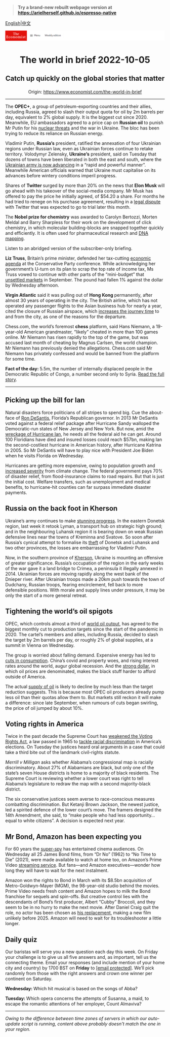 > **Try a brand-new rebuilt webpage version at https://arielherself.github.io/espresso-native**

[English](https://github.com/arielherself/espresso/blob/main/README.md)|[中文](https://github-com.translate.goog/arielherself/espresso/blob/main/README.md?_x_tr_sl=en&_x_tr_tl=zh-CN&_x_tr_hl=zh-CN&_x_tr_pto=wapp)



![The Economist](menubar.png)

# <p align="center">The world in brief 2022-10-05</p>

## <p align="center">Catch up quickly on the global stories that matter</p>

<p align="center">Origin: <a href="https://www.economist.com/the-world-in-brief">https://www.economist.com/the-world-in-brief</a><hr>

The <strong>OPEC+</strong>, a group of petroleum-exporting countries and their allies, including Russia, agreed to slash their output quota for oil by 2m barrels per day, equivalent to 2% global supply. It is the biggest cut since 2020. Meanwhile, EU ambassadors agreed to a price cap on <strong>Russian oil</strong> to punish Mr Putin for his [nuclear threats](https://www.economist.com/international/2022/09/29/could-the-war-in-ukraine-go-nuclear) and the war in Ukraine. The bloc has been trying to reduce its reliance on Russian energy.

Vladimir Putin, <strong>Russia’s</strong> president, ratified the annexation of four Ukrainian regions under Russian law, even as Ukrainian forces continue to retake territory. Volodymyr Zelensky, <strong>Ukraine’s</strong> president, said on Tuesday that dozens of towns have been liberated in both the east and south, where the [Ukrainian army is now advancing](https://www.economist.com/europe/2022/10/03/as-ukraine-smashes-through-more-russian-lines-russians-wonder-whom-to-blame) in a “rapid and powerful manner”. Meanwhile American officials warned that Ukraine must capitalise on its advances before wintery conditions imperil progress.

Shares of <strong>Twitter </strong>surged by more than 20% on the news that <strong>Elon Musk </strong>will go ahead with his takeover of the social-media company. Mr Musk has offered to pay the price he initially agreed, of $54.20 a share. For months he had tried to renege on his purchase agreement, resulting in a [legal dispute](https://www.economist.com/business/2022/09/15/twitters-shareholders-approve-elon-musks-44bn-offer) with Twitter that was expected to go to trial later this month. 

The <strong>Nobel prize for chemistry</strong> was awarded to Carolyn Bertozzi, Morten Meldal and Barry Sharpless for their work on the development of click chemistry, in which molecular building-blocks are snapped together quickly and efficiently. It is often used for pharmaceutical research and [DNA mapping](https://www.economist.com/science-and-technology/2022/10/03/this-years-first-nobel-laureate-sequenced-the-dna-of-neanderthals).

Listen to an abridged version of the subscriber-only briefing.

<strong>Liz Truss</strong>, Britain’s prime minister, defended her tax-cutting [economic agenda](https://www.economist.com/leaders/2022/09/28/how-not-to-run-a-country) at the Conservative Party conference. While acknowledging her government’s U-turn on its plan to scrap the top rate of income tax, Ms Truss vowed to continue with other parts of the “mini-budget” that [unsettled markets](https://www.economist.com/britain/2022/09/27/the-fallout-from-kwasi-kwartengs-mini-budget-continues) in September. The pound had fallen 1% against the dollar by Wednesday afternoon.

<strong>Virgin Atlantic</strong> said it was pulling out of <strong>Hong Kong </strong>permanently, after almost 30 years of operating in the city. The British airline, which has not operated any passenger flights to the Asian business hub for nearly a year, cited the closure of Russian airspace, which [increases the journey time](https://www.economist.com/the-economist-explains/2022/04/02/why-russias-war-could-lead-to-the-worlds-longest-passenger-flight) to and from the city, as one of the reasons for the departure.

Chess.com, the world’s foremost <strong>chess</strong> platform, said Hans Niemann, a 19-year-old American grandmaster, “likely” cheated in more than 100 games online. Mr Niemann has risen rapidly to the top of the game, but was accused last month of cheating by Magnus Carlsen, the world champion. Mr Niemann has previously denied the allegations. Chess.com said Mr Niemann has privately confessed and would be banned from the platform for some time.

<strong>Fact of the day: </strong>5.5m, the number of internally displaced people in the Democratic Republic of Congo, a number second only to Syria. [Read the full story](https://www.economist.com/middle-east-and-africa/2022/09/29/congo-says-martial-law-has-brought-calm-yet-violence-is-rising).

----------

## Picking up the bill for Ian

Natural disasters force politicians of all stripes to spend big. Cue the about-face of [Ron DeSantis](https://www.economist.com/united-states/2021/07/24/the-rise-of-ron-desantis), Florida’s Republican governor. In 2013 Mr DeSantis voted against a federal relief package after Hurricane Sandy walloped the Democratic-run states of New Jersey and New York. But now, amid the [wreckage of Hurricane Ian](https://www.economist.com/united-states/2022/09/29/hurricane-ian-pummels-florida), he needs all the federal aid he can get. Around 100 Floridians have died and insured losses could reach $57bn, making Ian the second-costliest hurricane in American history, after Hurricane Katrina in 2005. So Mr DeSantis will have to play nice with President Joe Biden when he visits Florida on Wednesday.

Hurricanes are getting more expensive, owing to population growth and [increased severity](https://www.economist.com/the-economist-explains/2022/09/29/is-climate-change-making-hurricanes-worse) from climate change. The federal government pays 70% of disaster relief, from flood-insurance claims to road repairs. But that is just the initial cost. Welfare transfers, such as unemployment and medical benefits, to hurricane-hit counties can far surpass immediate disaster payments. 

## Russia on the back foot in Kherson

Ukraine’s army continues to make [stunning progress](https://www.economist.com/europe/2022/10/03/as-ukraine-smashes-through-more-russian-lines-russians-wonder-whom-to-blame). In the eastern Donetsk region, last week it retook Lyman, a transport hub on strategic high ground; and in the neighbouring Luhansk region it is bearing down on weak Russian defensive lines near the towns of Kreminna and Svatove. So soon after Russia’s cynical attempt to formalise its [theft](https://www.economist.com/europe/2022/09/27/vladimir-putin-stages-four-fake-referendums-in-occupied-ukraine) of Donetsk and Luhansk and two other provinces, the losses are embarrassing for Vladimir Putin.

Now, in the southern province of [Kherson](https://www.economist.com/the-economist-explains/2022/08/30/why-does-kherson-matter), Ukraine is mounting an offensive of greater significance. Russia’s occupation of the region in the early weeks of the war gave it a land bridge to Crimea, a peninsula it illegally annexed in 2014. Ukrainian forces are moving rapidly along the west bank of the Dnieper river. After Ukrainian troops made a 20km push towards the town of Dudchany, Russian troops, fearing encirclement, fell back to more defensible positions. With morale and supply lines under pressure, it may be only the start of a more general retreat.

## Tightening the world’s oil spigots

OPEC, which controls almost a third of [world oil output](https://www.economist.com/business/2022/08/25/could-the-demonised-oil-industry-become-a-force-for-decarbonisation), has agreed to the biggest monthly cut to production targets since the start of the pandemic in 2020. The cartel’s members and allies, including Russia, decided to slash the target by 2m barrels per day, or roughly 2% of global supplies, at a summit in Vienna on Wednesday.

The group is worried about falling demand. Expensive energy has led to [cuts in consumption](https://www.economist.com/europe/2022/09/03/the-g7-plans-to-cap-russian-oil-prices). China’s covid and property woes, and rising interest rates around the world, augur global recession. And the [strong dollar](https://www.economist.com/finance-and-economics/2022/09/08/why-the-dollar-is-strong-and-why-that-is-a-problem), in which oil prices are denominated, makes the black stuff harder to afford outside of America.

The actual [supply of oil](https://www.economist.com/finance-and-economics/three-big-uncertainties-cloud-the-oil-market/21808307) is likely to decline by much less than the target reduction suggests. This is because most OPEC oil producers already pump less oil than their quotas allow them to. But markets still reckon it will make a difference: since late September, when rumours of cuts began swirling, the price of oil jumped by about 10%.

## Voting rights in America

Twice in the past decade the Supreme Court has [weakened the Voting Rights Act](https://www.economist.com/united-states/2021/07/01/the-supreme-court-takes-another-bite-out-of-the-voting-rights-act), a law passed in 1965 to [tackle racial discrimination](https://www.economist.com/graphic-detail/2021/06/12/how-the-voting-rights-act-limits-gerrymanders) in America’s elections. On Tuesday the justices heard oral arguments in a case that could take a third bite out of the landmark civil-rights statute.

<em>Merrill v Milligan</em> asks whether Alabama’s congressional map is racially discriminatory. About 27% of Alabamians are black, but only one of the state’s seven House districts is home to a majority of black residents. The Supreme Court is reviewing whether a lower court was right to tell Alabama’s legislature to redraw the map with a second majority-black district.

The six conservative justices seem averse to race-conscious measures combatting discrimination. But Ketanji Brown Jackson, the newest justice, led a spirited defence of the lower court’s move. The framers designed the 14th Amendment, she said, to “make people who had less opportunity…equal to white citizens”. A decision is expected next year.

## Mr Bond, Amazon has been expecting you

For 60 years the [super-spy](https://www.economist.com/culture/2022/09/22/sixty-years-ago-james-bond-and-the-beatles-made-debuts) has entertained cinema audiences. On Wednesday all 25 James Bond films, from “Dr No” (1962) to “No Time to Die” (2021), were made available to watch at home too, on Amazon’s Prime Video [streaming service](https://www.economist.com/the-world-ahead/2021/11/08/the-video-streaming-battle-is-going-global). But fans—and Amazon executives—wonder how long they will have to wait for the next instalment.

Amazon won the rights to Bond in March with its $8.5bn acquisition of Metro-Goldwyn-Mayer (MGM), the 98-year-old studio behind the movies. Prime Video needs fresh content and Amazon hopes to milk the Bond franchise for sequels and spin-offs. But creative control lies with the descendants of Bond’s first producer, Albert “Cubby” Broccoli, and they seem to be in no hurry to make the next movie. After Daniel Craig quit the role, no actor has been chosen as [his replacement](https://www.economist.com/culture/2021/10/15/good-evening-ms-bond-weve-been-expecting-you), making a new film unlikely before 2025. Amazon will need to wait for its troubleshooter a little longer.

## Daily quiz

Our baristas will serve you a new question each day this week. On Friday your challenge is to give us all five answers and, as important, tell us the connecting theme. Email your responses (and include mention of your home city and country) by 1700 BST on <strong>Friday</strong> to [<span class="__cf_email__" data-cfemail="08597d61724d7b787a6d7b7b67486d6b67666765617b7c266b6765">[email&#160;protected]</span>](https://mail.google.com/mail/?view=cm&amp;fs=1&amp;tf=1&amp;to=QuizEspresso@economist.com). We’ll pick randomly from those with the right answers and crown one winner per continent on Saturday.

<strong>Wednesday: </strong>Which hit musical is based on the songs of Abba?

<strong>Tuesday: </strong>Which opera concerns the attempts of Susanna, a maid, to escape the romantic attentions of her employer, Count Almaviva?

----------

*Owing to the difference between time zones of servers in which our auto-update script is running, content above probably doesn't match the one in your region.*
